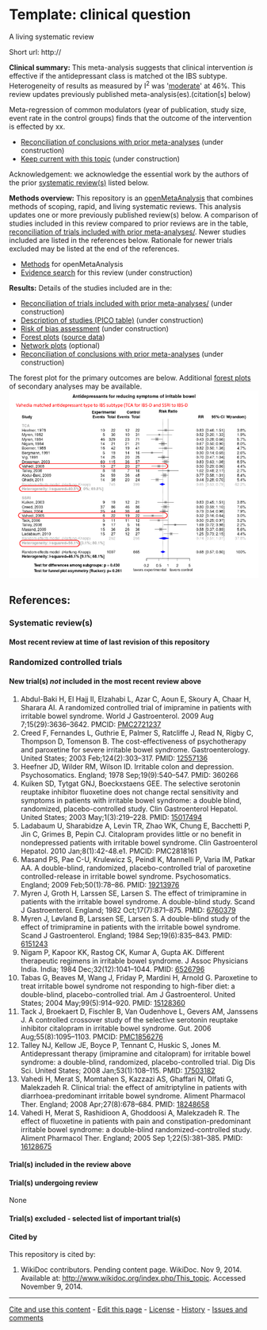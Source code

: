 Template: clinical question
============================================
A living systematic review

Short url: http://

**Clinical summary:** This meta-analysis suggests that clinical intervention *is* effective if the antidepressant class is matched ot the IBS subtype. Heterogeneity of results as measured by I<sup>2</sup> was '[moderate](http://handbook-5-1.cochrane.org/chapter_9/9_5_2_identifying_and_measuring_heterogeneity.htm)' at 46%. This review updates previously published meta-analysis(es).(citation[s] below)

Meta-regression of common modulators (year of publication, study size, event rate in the control groups) finds that the outcome of the intervention is effected by xx.
* [Reconciliation of conclusions with prior meta-analyses](files/reconciliation-tables/Reconciliation%20of%20conclusions.pdf) (under construction)
* [Keep current with this topic](files/searching/Keep-up.md) (under construction)

Acknowledgement: we acknowledge the essential work by the authors of the prior [systematic review(s)](#systematic-reviews) listed below.

**Methods overview:** This repository is an [openMetaAnalysis](https://openmetaanalysis.github.io/) that combines methods of scoping, rapid, and living systematic reviews.  This analysis updates one or more previously published review(s) below. A comparison of studies included in this review compared to prior reviews are in the table, [reconciliation of trials included with prior meta-analyses/](files/reconciliation-tables/Reconciliation%20of%20studies.pdf). Newer studies included are listed in the references below. Rationale for newer trials excluded may be listed at the end of the references. 
* [Methods](http://openmetaanalysis.github.io/methods.html) for openMetaAnalysis
* [Evidence search](files/searching/evidence-search.md) for this review (under construction)

**Results:** Details of the studies included are in the:
* [Reconciliation of trials included with prior meta-analyses/](files/reconciliation-tables/Reconciliation%20of%20studies.pdf) (under construction)
* [Description of studies (PICO table)](files/study-details/table-pico.pdf) (under construction)
* [Risk of bias assessment](files/study-details/table-bias.pdf) (under construction)
* [Forest plots](../master/files/forest-plots) ([source data](files/data))
* [Network plots](../master/files/network) (optional)
* [Reconciliation of conclusions with prior meta-analyses](files/reconciliation-tables/Reconciliation%20of%20conclusions.pdf) (under construction)

The forest plot for the primary outcomes are below. Additional [forest plots](files/forest-plots) of secondary analyses may be available. 
![Principle results](files/forest-plots/Outcome-Primary.png)

<!--
The meta-regression for the primary outcomes are below. Additional [meta-regressions](files/metaregression) of secondary analyses may be available. 
![Principle results for benefit](files/metaregression/Outcome-Primary.png "Principle results for benefit]")

The GRADE Profile is below. ![GRADE Profile](files/GRADE-profiles/Summary-of-findings-table.png "GRADE Profile")
-->

References:
----------------------------------

### Systematic review(s)
#### Most recent review at time of last revision of this repository


### Randomized controlled trials
#### New trial(s) *not* included in the most recent review above
1. Abdul-Baki H, El Hajj II, Elzahabi L, Azar C, Aoun E, Skoury A, Chaar H, Sharara AI. A randomized controlled trial of imipramine in patients with irritable bowel  syndrome. World J Gastroenterol. 2009 Aug 7;15(29):3636–3642. PMCID: [PMC2721237](http://pubmed.gov/PMC2721237)
2. Creed F, Fernandes L, Guthrie E, Palmer S, Ratcliffe J, Read N, Rigby C, Thompson D, Tomenson B. The cost-effectiveness of psychotherapy and paroxetine for severe irritable bowel  syndrome. Gastroenterology. United States; 2003 Feb;124(2):303–317. PMID: [12557136](http://pubmed.gov/12557136)
3. Heefner JD, Wilder RM, Wilson ID. Irritable colon and depression. Psychosomatics. England; 1978 Sep;19(9):540–547. PMID: 360266
4. Kuiken SD, Tytgat GNJ, Boeckxstaens GEE. The selective serotonin reuptake inhibitor fluoxetine does not change rectal  sensitivity and symptoms in patients with irritable bowel syndrome: a double blind,  randomized, placebo-controlled study. Clin Gastroenterol Hepatol. United States; 2003 May;1(3):219–228. PMID: [15017494](http://pubmed.gov/15017494)
5. Ladabaum U, Sharabidze A, Levin TR, Zhao WK, Chung E, Bacchetti P, Jin C, Grimes B, Pepin CJ. Citalopram provides little or no benefit in nondepressed patients with irritable  bowel syndrome. Clin Gastroenterol Hepatol. 2010 Jan;8(1):42-48.e1. PMCID: PMC2818161
6. Masand PS, Pae C-U, Krulewicz S, Peindl K, Mannelli P, Varia IM, Patkar AA. A double-blind, randomized, placebo-controlled trial of paroxetine  controlled-release in irritable bowel syndrome. Psychosomatics. England; 2009 Feb;50(1):78–86. PMID: [19213976](http://pubmed.gov/19213976)
7. Myren J, Groth H, Larssen SE, Larsen S. The effect of trimipramine in patients with the irritable bowel syndrome. A  double-blind study. Scand J Gastroenterol. England; 1982 Oct;17(7):871–875. PMID: [6760379](http://pubmed.gov/6760379)
8. Myren J, Løvland B, Larssen SE, Larsen S. A double-blind study of the effect of trimipramine in patients with the irritable  bowel syndrome. Scand J Gastroenterol. England; 1984 Sep;19(6):835–843. PMID: [6151243](http://pubmed.gov/6151243)
9. Nigam P, Kapoor KK, Rastog CK, Kumar A, Gupta AK. Different therapeutic regimens in irritable bowel syndrome. J Assoc Physicians India. India; 1984 Dec;32(12):1041–1044. PMID: [6526796](http://pubmed.gov/6526796)
10. Tabas G, Beaves M, Wang J, Friday P, Mardini H, Arnold G. Paroxetine to treat irritable bowel syndrome not responding to high-fiber diet: a  double-blind, placebo-controlled trial. Am J Gastroenterol. United States; 2004 May;99(5):914–920. PMID: [15128360](http://pubmed.gov/15128360)
11. Tack J, Broekaert D, Fischler B, Van Oudenhove L, Gevers AM, Janssens J. A controlled crossover study of the selective serotonin reuptake inhibitor  citalopram in irritable bowel syndrome. Gut. 2006 Aug;55(8):1095–1103. PMCID: [PMC1856276](http://pubmed.gov/PMC1856276)
12. Talley NJ, Kellow JE, Boyce P, Tennant C, Huskic S, Jones M. Antidepressant therapy (imipramine and citalopram) for irritable bowel syndrome: a  double-blind, randomized, placebo-controlled trial. Dig Dis Sci. United States; 2008 Jan;53(1):108–115. PMID: [17503182](http://pubmed.gov/17503182)
13. Vahedi H, Merat S, Momtahen S, Kazzazi AS, Ghaffari N, Olfati G, Malekzadeh R. Clinical trial: the effect of amitriptyline in patients with diarrhoea-predominant  irritable bowel syndrome. Aliment Pharmacol Ther. England; 2008 Apr;27(8):678–684. PMID: [18248658](http://pubmed.gov/18248658)
14. Vahedi H, Merat S, Rashidioon A, Ghoddoosi A, Malekzadeh R. The effect of fluoxetine in patients with pain and constipation-predominant  irritable bowel syndrome: a double-blind randomized-controlled study. Aliment Pharmacol Ther. England; 2005 Sep 1;22(5):381–385. PMID: [16128675](http://pubmed.gov/16128675)

#### Trial(s) included in the review above


#### Trial(s) undergoing review
None

#### Trial(s) excluded - selected list of important trial(s)

#### Cited by
This repository is cited by:

1. WikiDoc contributors. Pending content page. WikiDoc. Nov 9, 2014. Available at: http://www.wikidoc.org/index.php/This_topic. Accessed November 9, 2014. 

-------------------------------
[Cite and use this content](https://github.com/openMetaAnalysis/openMetaAnalysis.github.io/blob/master/reusing.MD)  - [Edit this page](../../edit/master/README.md) - [License](files/LICENSE.md) - [History](../../commits/master/README.md)  - 
[Issues and comments](../../issues?q=is%3Aboth+is%3Aissue)

